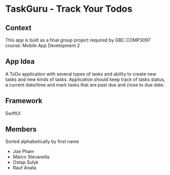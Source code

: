 # TaskGuru - Track Your Todos

## Context
This app is built as a final group project required by GBC COMP3097 course: Mobile App Development 2

## App Idea
A ToDo application with several types of tasks and ability to create new tasks and new kinds of tasks. Application should keep track of tasks status, a current date/time and mark tasks that are past due and close to due date.

## Framework
SwiftUI

## Members
Sorted alphabetically by first name
* Joe Pham
* Marco Stevanella
* Ostap Sulyk
* Rauf Anata

